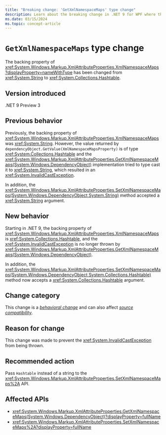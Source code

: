 ```yaml
---
title: "Breaking change: 'GetXmlNamespaceMaps' type change"
description: Learn about the breaking change in .NET 9 for WPF where the backing property of 'XmlNamespaceMaps' has been changed from 'String' to 'Hashtable'.
ms.date: 03/15/2024
ms.topic: concept-article
---
```

# `GetXmlNamespaceMaps` type change

The backing property of <xref:System.Windows.Markup.XmlAttributeProperties.XmlNamespaceMaps?displayProperty=nameWithType> has been changed from <xref:System.String> to <xref:System.Collections.Hashtable>.

## Version introduced

.NET 9 Preview 3

## Previous behavior

Previously, the backing property of <xref:System.Windows.Markup.XmlAttributeProperties.XmlNamespaceMaps> was <xref:System.String>. However, the value returned by `dependencyObject.GetValue(XmlNamespaceMapsProperty)` is of type <xref:System.Collections.Hashtable> and the <xref:System.Windows.Markup.XmlAttributeProperties.GetXmlNamespaceMaps(System.Windows.DependencyObject)> implementation tried to type cast it to <xref:System.String>, which resulted in an <xref:System.InvalidCastException>.

In addition, the <xref:System.Windows.Markup.XmlAttributeProperties.SetXmlNamespaceMaps(System.Windows.DependencyObject,System.String)> method accepted a <xref:System.String> argument.

## New behavior

Starting in .NET 9, the backing property of <xref:System.Windows.Markup.XmlAttributeProperties.XmlNamespaceMaps> is <xref:System.Collections.Hashtable>, and the <xref:System.InvalidCastException> is no longer thrown by <xref:System.Windows.Markup.XmlAttributeProperties.GetXmlNamespaceMaps(System.Windows.DependencyObject)>.

In addition, the <xref:System.Windows.Markup.XmlAttributeProperties.SetXmlNamespaceMaps(System.Windows.DependencyObject,System.Collections.Hashtable)> method now accepts a <xref:System.Collections.Hashtable> argument.

## Change category

This change is a [*behavioral change*](../../categories.md#behavioral-change) and can also affect [*source compatibility*](../../categories.md#source-compatibility).

## Reason for change

This change was made to prevent the <xref:System.InvalidCastException> from being thrown.

## Recommended action

Pass `Hashtable` instead of a string to the <xref:System.Windows.Markup.XmlAttributeProperties.SetXmlNamespaceMaps%2A> API.

## Affected APIs

- <xref:System.Windows.Markup.XmlAttributeProperties.GetXmlNamespaceMaps(System.Windows.DependencyObject)?displayProperty=fullName>
- <xref:System.Windows.Markup.XmlAttributeProperties.SetXmlNamespaceMaps%2A?displayProperty=fullName>
